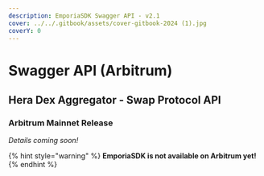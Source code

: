 ```yaml
---
description: EmporiaSDK Swagger API - v2.1
cover: ../../.gitbook/assets/cover-gitbook-2024 (1).jpg
coverY: 0
---
```


# Swagger API (Arbitrum)

## Hera Dex Aggregator - Swap Protocol API

### Arbitrum Mainnet Release

_Details coming soon!_

{% hint style="warning" %}
**EmporiaSDK is not available on Arbitrum yet!**
{% endhint %}
